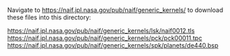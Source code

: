 Navigate to https://naif.jpl.nasa.gov/pub/naif/generic_kernels/ to download these files into this directory:

https://naif.jpl.nasa.gov/pub/naif/generic_kernels/lsk/naif0012.tls
https://naif.jpl.nasa.gov/pub/naif/generic_kernels/pck/pck00011.tpc
https://naif.jpl.nasa.gov/pub/naif/generic_kernels/spk/planets/de440.bsp